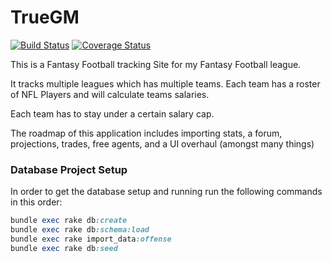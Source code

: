 # TrueGM

[![Build Status](https://travis-ci.org/Drosty/truegm.svg?branch=develop)](https://travis-ci.org/Drosty/truegm) [![Coverage Status](https://coveralls.io/repos/Drosty/truegm/badge.png?branch=master)](https://coveralls.io/r/Drosty/truegm?branch=master)

This is a Fantasy Football tracking Site for my Fantasy Football league.

It tracks multiple leagues which has multiple teams.  Each team has a roster of NFL Players and will calculate teams salaries.

Each team has to stay under a certain salary cap.

The roadmap of this application includes importing stats, a forum, projections, trades, free agents, and a UI overhaul (amongst many things)

### Database Project Setup
In order to get the database setup and running run the following commands in this order:

``` ruby
bundle exec rake db:create
bundle exec rake db:schema:load
bundle exec rake import_data:offense
bundle exec rake db:seed
```
